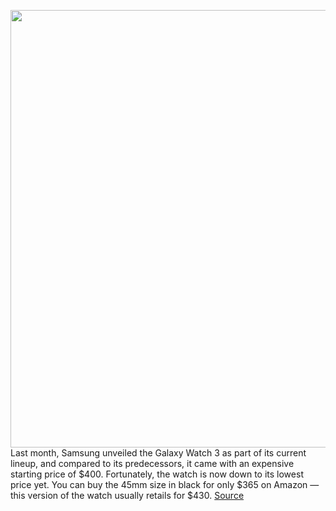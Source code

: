 <img src='https://cdn.vox-cdn.com/thumbor/k3vjhBEinXfLoyxQUzJ2Fyp3wPI=/0x0:2040x1360/1200x800/filters:focal(857x517:1183x843)/cdn.vox-cdn.com/uploads/chorus_image/image/67365944/bfarsace_200803_4124_0008.0.jpg' width='700px' /><br/>
Last month, Samsung unveiled the Galaxy Watch 3 as part of its current lineup, and compared to its predecessors, it came with an expensive starting price of $400. Fortunately, the watch is now down to its lowest price yet. You can buy the 45mm size in black for only $365 on Amazon — this version of the watch usually retails for $430.
<a href='https://www.theverge.com/2020/9/7/21425922/samsung-galaxy-watch-3-galaxy-watch-active-2-anker-thunderbolt-3-dock-amazon-deals'> Source <a/>